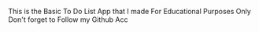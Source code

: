 This is the Basic To Do List App that I made
For Educational Purposes Only
Don't forget to Follow my Github Acc 
